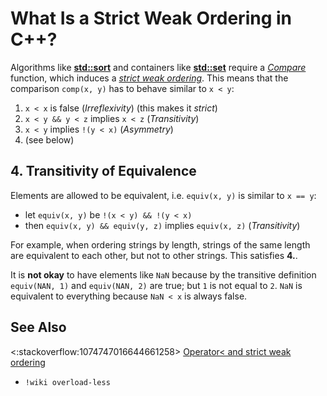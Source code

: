 # What Is a Strict Weak Ordering in C++?

Algorithms like **[std::sort][sort]** and containers like **[std::set]()** require a _[Compare][cmp]_ function, which
induces a _[strict weak ordering][sw]_. This means that the comparison `comp(x, y)` has to behave similar to `x < y`:

1. `x < x` is false (_Irreflexivity_) (this makes it _strict_)
2. `x < y && y < z` implies `x < z` (_Transitivity_)
3. `x < y` implies `!(y < x)` (_Asymmetry_)
4. (see below)

[sort]: https://en.cppreference.com/w/cpp/algorithm/sort
[set]: https://en.cppreference.com/w/cpp/container/set
[cmp]: https://en.cppreference.com/w/cpp/named_req/Compare
[sw]: https://en.wikipedia.org/wiki/Weak_ordering#Strict_weak_orderings

## 4. Transitivity of Equivalence

Elements are allowed to be equivalent, i.e. `equiv(x, y)` is similar to `x == y`:

- let `equiv(x, y)` be `!(x < y) && !(y < x)`
- then `equiv(x, y) && equiv(y, z)` implies `equiv(x, z)` (_Transitivity_)

For example, when ordering strings by length, strings of the same length are equivalent to each other, but not to other
strings. This satisfies **4.**.

It is **not okay** to have elements like `NaN` because by the transitive definition `equiv(NAN, 1)` and `equiv(NAN, 2)`
are true; but `1` is not equal to `2`. `NaN` is equivalent to everything because `NaN < x` is always false.

## See Also

<:stackoverflow:1074747016644661258>
[Operator< and strict weak ordering](https://stackoverflow.com/q/979759/5740428)<br>

- `!wiki overload-less`
